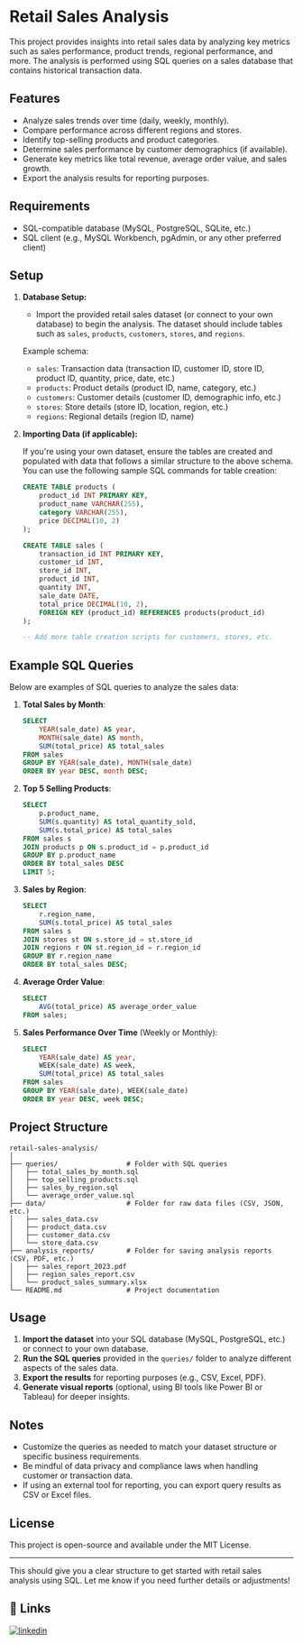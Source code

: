 
# Retail Sales Analysis

This project provides insights into retail sales data by analyzing key metrics such as sales performance, product trends, regional performance, and more. The analysis is performed using SQL queries on a sales database that contains historical transaction data.

## Features

- Analyze sales trends over time (daily, weekly, monthly).
- Compare performance across different regions and stores.
- Identify top-selling products and product categories.
- Determine sales performance by customer demographics (if available).
- Generate key metrics like total revenue, average order value, and sales growth.
- Export the analysis results for reporting purposes.

## Requirements

- SQL-compatible database (MySQL, PostgreSQL, SQLite, etc.)
- SQL client (e.g., MySQL Workbench, pgAdmin, or any other preferred client)

## Setup

1. **Database Setup:**
   
   - Import the provided retail sales dataset (or connect to your own database) to begin the analysis. The dataset should include tables such as `sales`, `products`, `customers`, `stores`, and `regions`.

   Example schema:
   - `sales`: Transaction data (transaction ID, customer ID, store ID, product ID, quantity, price, date, etc.)
   - `products`: Product details (product ID, name, category, etc.)
   - `customers`: Customer details (customer ID, demographic info, etc.)
   - `stores`: Store details (store ID, location, region, etc.)
   - `regions`: Regional details (region ID, name)

2. **Importing Data (if applicable):**
   
   If you're using your own dataset, ensure the tables are created and populated with data that follows a similar structure to the above schema. You can use the following sample SQL commands for table creation:

   ```sql
   CREATE TABLE products (
       product_id INT PRIMARY KEY,
       product_name VARCHAR(255),
       category VARCHAR(255),
       price DECIMAL(10, 2)
   );

   CREATE TABLE sales (
       transaction_id INT PRIMARY KEY,
       customer_id INT,
       store_id INT,
       product_id INT,
       quantity INT,
       sale_date DATE,
       total_price DECIMAL(10, 2),
       FOREIGN KEY (product_id) REFERENCES products(product_id)
   );
   
   -- Add more table creation scripts for customers, stores, etc.
   ```

## Example SQL Queries

Below are examples of SQL queries to analyze the sales data:

1. **Total Sales by Month**:

   ```sql
   SELECT
       YEAR(sale_date) AS year,
       MONTH(sale_date) AS month,
       SUM(total_price) AS total_sales
   FROM sales
   GROUP BY YEAR(sale_date), MONTH(sale_date)
   ORDER BY year DESC, month DESC;
   ```

2. **Top 5 Selling Products**:

   ```sql
   SELECT
       p.product_name,
       SUM(s.quantity) AS total_quantity_sold,
       SUM(s.total_price) AS total_sales
   FROM sales s
   JOIN products p ON s.product_id = p.product_id
   GROUP BY p.product_name
   ORDER BY total_sales DESC
   LIMIT 5;
   ```

3. **Sales by Region**:

   ```sql
   SELECT
       r.region_name,
       SUM(s.total_price) AS total_sales
   FROM sales s
   JOIN stores st ON s.store_id = st.store_id
   JOIN regions r ON st.region_id = r.region_id
   GROUP BY r.region_name
   ORDER BY total_sales DESC;
   ```

4. **Average Order Value**:

   ```sql
   SELECT
       AVG(total_price) AS average_order_value
   FROM sales;
   ```

5. **Sales Performance Over Time** (Weekly or Monthly):

   ```sql
   SELECT
       YEAR(sale_date) AS year,
       WEEK(sale_date) AS week,
       SUM(total_price) AS total_sales
   FROM sales
   GROUP BY YEAR(sale_date), WEEK(sale_date)
   ORDER BY year DESC, week DESC;
   ```

## Project Structure

```
retail-sales-analysis/
│
├── queries/                 # Folder with SQL queries
│   ├── total_sales_by_month.sql
│   ├── top_selling_products.sql
│   ├── sales_by_region.sql
│   └── average_order_value.sql
├── data/                    # Folder for raw data files (CSV, JSON, etc.)
│   ├── sales_data.csv
│   ├── product_data.csv
│   ├── customer_data.csv
│   └── store_data.csv
├── analysis_reports/        # Folder for saving analysis reports (CSV, PDF, etc.)
│   ├── sales_report_2023.pdf
│   ├── region_sales_report.csv
│   └── product_sales_summary.xlsx
└── README.md                # Project documentation
```

## Usage

1. **Import the dataset** into your SQL database (MySQL, PostgreSQL, etc.) or connect to your own database.
2. **Run the SQL queries** provided in the `queries/` folder to analyze different aspects of the sales data.
3. **Export the results** for reporting purposes (e.g., CSV, Excel, PDF).
4. **Generate visual reports** (optional, using BI tools like Power BI or Tableau) for deeper insights.

## Notes

- Customize the queries as needed to match your dataset structure or specific business requirements.
- Be mindful of data privacy and compliance laws when handling customer or transaction data.
- If using an external tool for reporting, you can export query results as CSV or Excel files.

## License

This project is open-source and available under the MIT License.

---

This should give you a clear structure to get started with retail sales analysis using SQL. Let me know if you need further details or adjustments!

## 🔗 Links
[![linkedin](https://img.shields.io/badge/linkedin-0A66C2?style=for-the-badge&logo=linkedin&logoColor=white)](https://www.linkedin.com/in/vsaravanan2025/)



